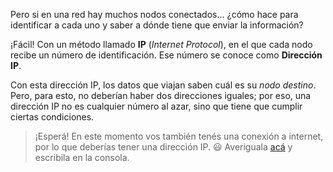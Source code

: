 Pero si en una red hay muchos nodos conectados... ¿cómo hace para identificar a cada uno y saber a dónde tiene que enviar la información?

¡Fácil! Con un método llamado **IP** (_Internet Protocol_), en el que cada nodo recibe un número de identificación. Ese número se conoce como **Dirección IP**.

Con esta dirección IP, los datos que viajan saben cuál es su _nodo destino_. Pero, para esto, no deberían haber dos direcciones iguales; por eso, una dirección IP no es cualquier número al azar, sino que tiene que cumplir ciertas condiciones.

> ¡Esperá! En este momento vos también tenés una conexión a internet, por lo que deberías tener una dirección IP. :smiley:
> Averiguala [acá](http://www.cualesmiip.com/) y escribila en la consola.
